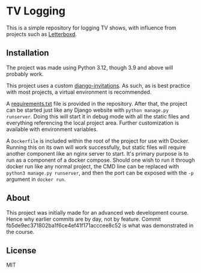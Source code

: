 # TV Logging
This is a simple repository for logging TV shows, with influence from projects such as [Letterboxd](https://letterboxd.com).

## Installation
The project was made using Python 3.12, though 3.9 and above will probably work.

This project uses a custom [django-invitations](https://github.com/amyy54/django-invitations). As such, as is best practice with most projects, a virtual environment is recommended.

A [requirements.txt](requirements.txt) file is provided in the repository. After that, the project can be started just like any Django website with `python manage.py runserver`. Doing this will start it in debug mode with all the static files and everything referencing the local project area. Further customization is available with environment variables.

A `Dockerfile` is included within the root of the project for use with Docker. Running this on its own will work successfully, but static files will require another component like an nginx server to start. It's primary purpose is to run as a component of a docker compose. Should one wish to run it through docker run like any normal project, the CMD line can be replaced with `python3 manage.py runserver`, and then the port can be exposed with the `-p` argument in `docker run`.

## About
This project was initially made for an advanced web development course. Hence why earlier commits are by day, not by feature. Commit fb5de9ec371802ba1f6ce4ef41f171acccee8c52 is what was demonstrated in the course.

## License
MIT
